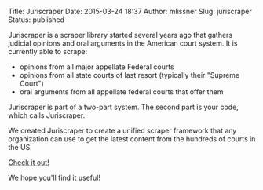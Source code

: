 Title: Juriscraper
Date: 2015-03-24 18:37
Author: mlissner
Slug: juriscraper
Status: published

Juriscraper is a scraper library started several years ago that gathers
judicial opinions and oral arguments in the American court system. It is
currently able to scrape:

-   opinions from all major appellate Federal courts
-   opinions from all state courts of last resort (typically their
    "Supreme Court")
-   oral arguments from all appellate federal courts that offer them

Juriscraper is part of a two-part system. The second part is your code,
which calls Juriscraper.

We created Juriscraper to create a unified scraper framework that any
organization can use to get the latest content from the hundreds of
courts in the US.

[Check it out!](https://github.com/freelawproject/juriscraper)

We hope you'll find it useful!


